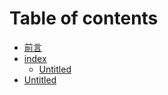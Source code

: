 # Table of contents

* [前言](README.md)
* [index](untitled/README.md)
  * [Untitled](untitled/untitled.md)
* [Untitled](untitled-1.md)

